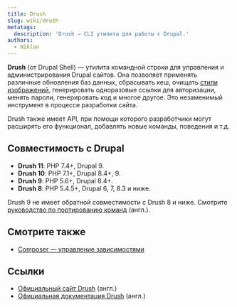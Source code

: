 ```yaml
---
title: Drush
slug: wiki/drush
metatags:
  description: 'Drush — CLI утилита для работы с Drupal.'
authors:
  - Niklan
---
```

 
**Drush** (от Drupal Shell) — утилита командной строки для управления и администрирования Drupal сайтов. Она позволяет применять различные обновления баз данных, сбрасывать кеш, очищать [стили изображений](../drupal/9/image/image-styles/index.md), генерировать одноразовые ссылки для авторизации, менять пароли, генерировать код и многое другое. Это незаменимый инструмент в процессе разработки сайта.

Drush также имеет API, при помощи которого разработчики могут расширять его функционал, добавлять новые команды, поведения и т.д.

## Совместимость с Drupal

- **Drush 11**: PHP 7.4+, Drupal 9.
- **Drush 10**: PHP 7.1+, Drupal 8.4+, 9.
- **Drush 9**: PHP 5.6+, Drupal 8.4+.
- **Drush 8**: PHP 5.4.5+, Drupal 6, 7, 8.3 и ниже.

<Aside>

Drush 9 не имеет обратной совместимости с Drush 8 и ниже. Смотрите [руководство по портированию команд](https://weitzman.github.io/blog/port-to-drush9) (англ.).

</Aside>

## Смотрите также

- [Composer — управление зависимостями](../composer/index.md)

## Ссылки

- [Официальный сайт Drush](https://www.drush.org/) (англ.)
- [Официальная документация Drush](http://docs.drush.org/) (англ.)
